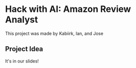 # Hack with AI: Amazon Review Analyst

This project was made by Kabiirk, Ian, and Jose

## Project Idea

It's in our slides!
